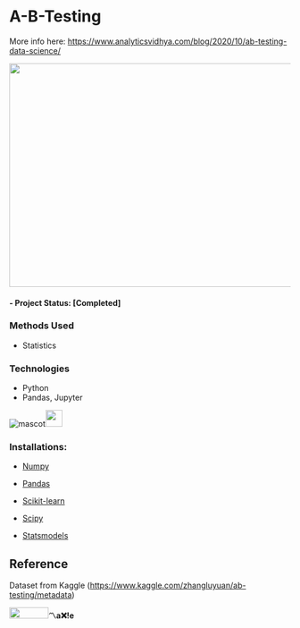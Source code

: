 # A-B-Testing
More info here: https://www.analyticsvidhya.com/blog/2020/10/ab-testing-data-science/

<img src="https://cdn.analyticsvidhya.com/wp-content/uploads/2020/10/ab-test.jpg" width="800" height="400">

#### - Project Status: [Completed] 

### Methods Used

* Statistics

### Technologies

* Python
* Pandas, Jupyter


![mascot](https://learncodeonline.in/mascot.png "Code")<img src="https://www.flaticon.com/svg/static/icons/svg/1488/1488811.svg" width="30" height="30">


### Installations:
* [Numpy](https://pypi.org/project/numpy/ "pip install numpy") 

* [Pandas](https://pypi.org/project/pandas/ "pip install pandas")

* [Scikit-learn](https://pypi.org/project/scikit-learn/ "pip install scikit-learn") 

* [Scipy](https://pypi.org/project/scipy/ "pip install scipy") 

* [Statsmodels](https://pypi.org/project/statsmodels/ "pip install statsmodels") 



## Reference

Dataset from Kaggle (https://www.kaggle.com/zhangluyuan/ab-testing/metadata)

<img src="https://learncodeonline.in/gitone.png" width="70" height="20">**〽️a❌!e**
